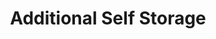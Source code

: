 ---
title: "Additional Self Storage"
url: /vancouver/additional-self-storage-southeast-hearthwood-boulevard/
shop: storage rental
---
